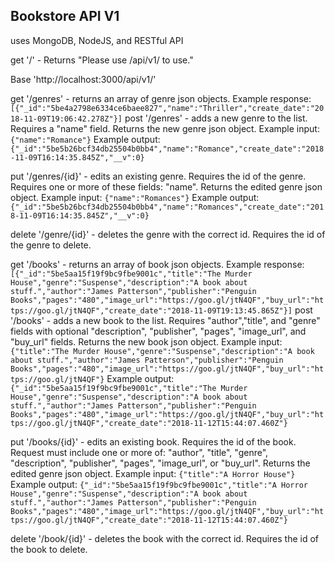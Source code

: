 Bookstore API V1
----
uses MongoDB, NodeJS, and RESTful API

get '/' - Returns "Please use /api/v1/ to use."

Base 'http://localhost:3000/api/v1/'

get '/genres' - returns an array of genre json objects.
	Example response:
	```
		[{"_id":"5be4a2798e6334ce6baee827","name":"Thriller","create_date":"2018-11-09T19:06:42.278Z"}]
	```
post '/genres' - adds a new genre to the list. Requires a "name" field. Returns the new genre json object.
	Example input:
	```
		{"name":"Romance"}
	```
	Example output:
	```
		{"_id":"5be5b26bcf34db25504b0bb4","name":"Romance","create_date":"2018-11-09T16:14:35.845Z","__v":0}
	```

put '/genres/{id}' - edits an existing genre. Requires the id of the genre. Requires one or more of these fields: "name". Returns the edited genre json object.
	Example input:
	```
		{"name":"Romances"}
	```
	Example output:
	```
		{"_id":"5be5b26bcf34db25504b0bb4","name":"Romances","create_date":"2018-11-09T16:14:35.845Z","__v":0}
	```

delete '/genre/{id}' - deletes the genre with the correct id. Requires the id of the genre to delete.


get '/books' - returns an array of book json objects.
	Example response:
	```
		[{"_id":"5be5aa15f19f9bc9fbe9001c","title":"The Murder House","genre":"Suspense","description":"A book about stuff.","author":"James Patterson","publisher":"Penguin Books","pages":"480","image_url":"https://goo.gl/jtN4QF","buy_url":"https://goo.gl/jtN4QF","create_date":"2018-11-09T19:13:45.865Z"}]
	```
post '/books' - adds a new book to the list. Requires "author","title", and "genre" fields with optional "description", "publisher", "pages", "image_url", and "buy_url" fields. Returns the new book json object.
	Example input:
	```
		{"title":"The Murder House","genre":"Suspense","description":"A book about stuff.","author":"James Patterson","publisher":"Penguin Books","pages":"480","image_url":"https://goo.gl/jtN4QF","buy_url":"https://goo.gl/jtN4QF"}
	```
	Example output:
	```
		{"_id":"5be5aa15f19f9bc9fbe9001c","title":"The Murder House","genre":"Suspense","description":"A book about stuff.","author":"James Patterson","publisher":"Penguin Books","pages":"480","image_url":"https://goo.gl/jtN4QF","buy_url":"https://goo.gl/jtN4QF","create_date":"2018-11-12T15:44:07.460Z"}
	```

put '/books/{id}' - edits an existing book. Requires the id of the book. Request must include one or more of: "author", "title", "genre", "description", "publisher", "pages", "image_url", or "buy_url". Returns the edited genre json object.
	Example input:
	```
		{"title":"A Horror House"}
	```
	Example output:
	```
		{"_id":"5be5aa15f19f9bc9fbe9001c","title":"A Horror House","genre":"Suspense","description":"A book about stuff.","author":"James Patterson","publisher":"Penguin Books","pages":"480","image_url":"https://goo.gl/jtN4QF","buy_url":"https://goo.gl/jtN4QF","create_date":"2018-11-12T15:44:07.460Z"}
	```

delete '/book/{id}' - deletes the book with the correct id. Requires the id of the book to delete.

